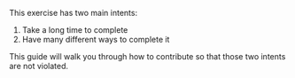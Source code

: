 <!--bl
(filemeta
    (title "Intention of Design"))
/bl-->

This exercise has two main intents:

1. Take a long time to complete
2. Have many different ways to complete it

This guide will walk you through how to contribute so that those two intents are not violated.